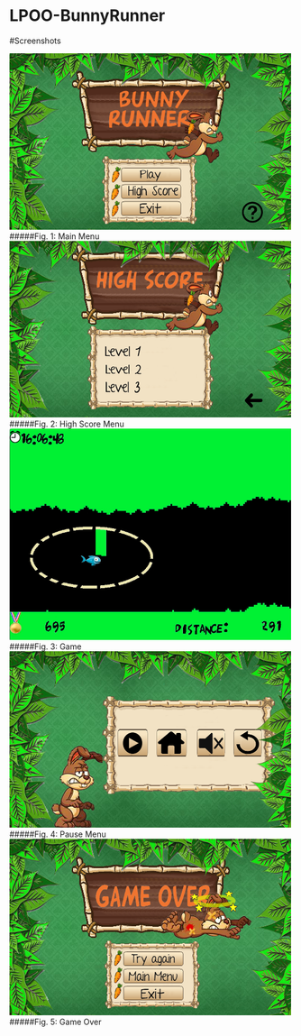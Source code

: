 # LPOO-BunnyRunner

#Screenshots

<img src="https://github.com/MariaJoaoMiraPaulo/LPOO-BunnyRunner/blob/master/android/assets/MainMenu.png" width="500">
#####Fig. 1: Main Menu


<img src="https://github.com/MariaJoaoMiraPaulo/LPOO-BunnyRunner/blob/master/android/assets/HighScoreMenu.png" width="500">
#####Fig. 2: High Score Menu


<img src="https://github.com/MariaJoaoMiraPaulo/LCOM-Copter/blob/master/proj/images/hit.png" width="500">
#####Fig. 3: Game 


<img src="https://github.com/MariaJoaoMiraPaulo/LPOO-BunnyRunner/blob/master/android/assets/pauseMenu.png" width="500">
#####Fig. 4: Pause Menu


<img src="https://github.com/MariaJoaoMiraPaulo/LPOO-BunnyRunner/blob/master/android/assets/gameOver.png" width="500">
#####Fig. 5: Game Over
